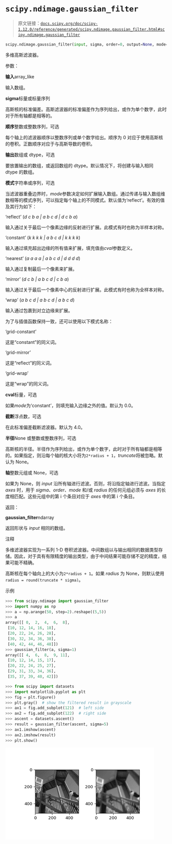 # `scipy.ndimage.gaussian_filter`

> 原文链接：[`docs.scipy.org/doc/scipy-1.12.0/reference/generated/scipy.ndimage.gaussian_filter.html#scipy.ndimage.gaussian_filter`](https://docs.scipy.org/doc/scipy-1.12.0/reference/generated/scipy.ndimage.gaussian_filter.html#scipy.ndimage.gaussian_filter)

```py
scipy.ndimage.gaussian_filter(input, sigma, order=0, output=None, mode='reflect', cval=0.0, truncate=4.0, *, radius=None, axes=None)
```

多维高斯滤波器。

参数：

**输入**array_like

输入数组。

**sigma**标量或标量序列

高斯核的标准偏差。高斯滤波器的标准偏差作为序列给出，或作为单个数字，此时对于所有轴都是相等的。

**顺序**整数或整数序列，可选

每个轴上的滤波器顺序以整数序列或单个数字给出。顺序为 0 对应于使用高斯核的卷积。正数顺序对应于与高斯导数的卷积。

**输出**数组或 dtype，可选

要放置输出的数组，或返回数组的 dtype。默认情况下，将创建与输入相同 dtype 的数组。

**模式**字符串或序列，可选

当滤波器重叠边界时，*mode*参数决定如何扩展输入数组。通过传递与输入数组维数相等的模式序列，可以指定每个轴上的不同模式。默认值为‘reflect’。有效的值及其行为如下：

‘reflect’ (*d c b a | a b c d | d c b a*)

输入通过关于最后一个像素边缘的反射进行扩展。此模式有时也称为半样本对称。

‘constant’ (*k k k k | a b c d | k k k k*)

输入通过填充超出边缘的所有值来扩展，填充值由*cval*参数定义。

‘nearest’ (*a a a a | a b c d | d d d d*)

输入通过复制最后一个像素来扩展。

‘mirror’ (*d c b | a b c d | c b a*)

输入通过关于最后一个像素中心的反射进行扩展。此模式有时也称为全样本对称。

‘wrap’ (*a b c d | a b c d | a b c d*)

输入通过包裹到对立边缘来扩展。

为了与插值函数保持一致，还可以使用以下模式名称：

‘grid-constant’

这是“constant”的同义词。

‘grid-mirror’

这是“reflect”的同义词。

‘grid-wrap’

这是“wrap”的同义词。

**cval**标量，可选

如果*mode*为‘constant’，则填充输入边缘之外的值。默认为 0.0。

**截断**浮点数，可选

在此标准偏差截断滤波器。默认为 4.0。

**半径**None 或整数或整数序列，可选

高斯核的半径。半径作为序列给出，或作为单个数字，此时对于所有轴都是相等的。如果指定，则沿每个轴的核大小将为`2*radius + 1`，*truncate*将被忽略。默认为 None。

**轴**整数元组或 None，可选

如果为 None，则 *input* 沿所有轴进行滤波。否则，将沿指定轴进行滤波。当指定 *axes* 时，用于 *sigma*、*order*、*mode* 和/或 *radius* 的任何元组必须与 *axes* 的长度相匹配。这些元组中的第 i 个条目对应于 *axes* 中的第 i 个条目。

返回：

**gaussian_filter**ndarray

返回形状与 *input* 相同的数组。

注释

多维滤波器实现为一系列 1-D 卷积滤波器。中间数组以与输出相同的数据类型存储。因此，对于具有有限精度的输出类型，由于中间结果可能存储不足的精度，结果可能不精确。

高斯核在每个轴向上的大小为`2*radius + 1`。如果 *radius* 为 None，则默认使用 `radius = round(truncate * sigma)`。

示例

```py
>>> from scipy.ndimage import gaussian_filter
>>> import numpy as np
>>> a = np.arange(50, step=2).reshape((5,5))
>>> a
array([[ 0,  2,  4,  6,  8],
 [10, 12, 14, 16, 18],
 [20, 22, 24, 26, 28],
 [30, 32, 34, 36, 38],
 [40, 42, 44, 46, 48]])
>>> gaussian_filter(a, sigma=1)
array([[ 4,  6,  8,  9, 11],
 [10, 12, 14, 15, 17],
 [20, 22, 24, 25, 27],
 [29, 31, 33, 34, 36],
 [35, 37, 39, 40, 42]]) 
```

```py
>>> from scipy import datasets
>>> import matplotlib.pyplot as plt
>>> fig = plt.figure()
>>> plt.gray()  # show the filtered result in grayscale
>>> ax1 = fig.add_subplot(121)  # left side
>>> ax2 = fig.add_subplot(122)  # right side
>>> ascent = datasets.ascent()
>>> result = gaussian_filter(ascent, sigma=5)
>>> ax1.imshow(ascent)
>>> ax2.imshow(result)
>>> plt.show() 
```

![../../_images/scipy-ndimage-gaussian_filter-1.png](img/b736ba113b3d19ed90869d2d11890253.png)
